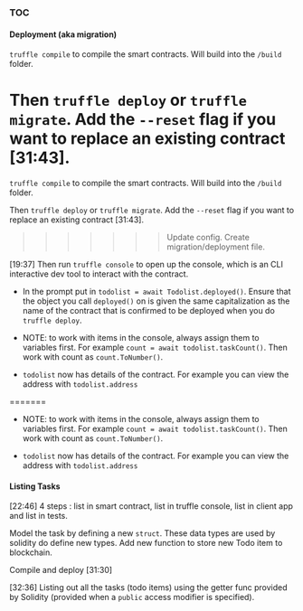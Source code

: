 ### TOC

#### Deployment (aka migration)

`truffle compile` to compile the smart contracts. Will build into the `/build` folder.

# Then `truffle deploy` or `truffle migrate`. Add the `--reset` flag if you want to replace an existing contract [31:43].

`truffle compile` to compile the smart contracts. Will build into the `/build` folder.

Then `truffle deploy` or `truffle migrate`. Add the `--reset` flag if you want to replace an existing contract [31:43].

> > > > > > > Update config. Create migration/deployment file.

[19:37] Then run `truffle console` to open up the console, which is an CLI interactive dev tool to interact with the contract.

-   In the prompt put in `todolist = await Todolist.deployed()`. Ensure that the object you call `deployed()` on is given the same capitalization as the name of the contract that is confirmed to be deployed when you do `truffle deploy`.

-   NOTE: to work with items in the console, always assign them to variables first. For example `count = await todolist.taskCount()`. Then work with count as `count.ToNumber()`.

-   `todolist` now has details of the contract. For example you can view the address with `todolist.address`

=======

-   NOTE: to work with items in the console, always assign them to variables first. For example `count = await todolist.taskCount()`. Then work with count as `count.ToNumber()`.

-   `todolist` now has details of the contract. For example you can view the address with `todolist.address`

#### Listing Tasks

[22:46] 4 steps : list in smart contract, list in truffle console, list in client app and list in tests.

Model the task by defining a new `struct`. These data types are used by solidity do define new types.
Add new function to store new Todo item to blockchain.

Compile and deploy [31:30]

[32:36] Listing out all the tasks (todo items) using the getter func provided by Solidity (provided when a `public` access modifier is specified).
